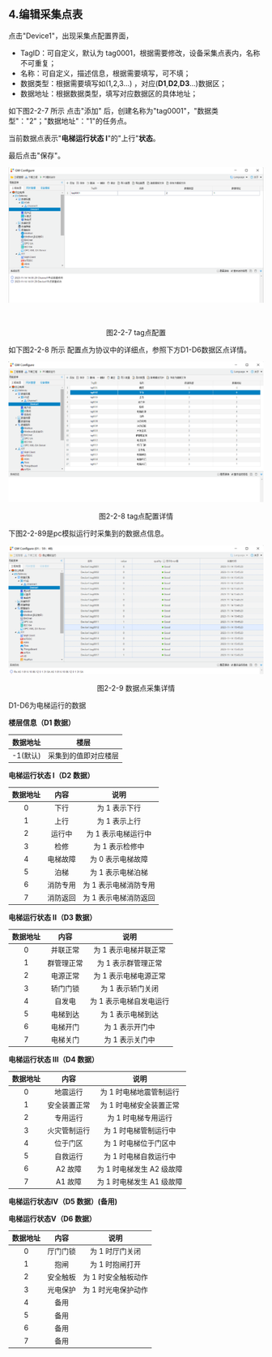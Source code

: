 ## 4.编辑采集点表

点击"Device1"，出现采集点配置界面，

- TagID：可自定义，默认为  tag0001，根据需要修改，设备采集点表内，名称不可重复；
- 名称：可自定义，描述信息，根据需要填写，可不填；
- 数据类型：根据需要填写如(1,2,3...) ，对应(**D1**,**D2**,**D3**...)数据区；
- 数据地址：根据数据类型，填写对应数据区的具体地址；

如下图2-2-7 所示  点击"添加" 后，创建名称为"tag0001"，"数据类型"："2"；"数据地址"："1"的任务点。

当前数据点表示"**电梯运行状态 I**"的"上行"**状态**。

最后点击"保存"。

![](./assets/tag配置1.png)

​		

<center>图2-2-7 tag点配置</center>

如下图2-2-8 所示 配置点为协议中的详细点，参照下方D1-D6数据区点详情。

![](./assets/tag配置点1.png)

<center>图2-2-8 tag点配置详情</center>

下图2-2-89是pc模拟运行时采集到的数据点信息。

![](./assets/tag配置点2.png)

<center>图2-2-9 数据点采集详情</center>

D1-D6为电梯运行的数据

**楼层信息（D1 数据）**

| 数据地址 |         楼层         |
| :------: | :------------------: |
| -1(默认) | 采集到的值即对应楼层 |

**电梯运行状态 I（D2 数据）**

| 数据地址 |   内容   |         说明          |
| :------: | :------: | :-------------------: |
|    0     |   下行   |     为 1 表示下行     |
|    1     |   上行   |     为 1 表示上行     |
|    2     |  运行中  |  为 1 表示电梯运行中  |
|    3     |   检修   |    为 1 表示检修中    |
|    4     | 电梯故障 |   为 0 表示电梯故障   |
|    5     |   泊梯   |   为 1 表示电梯泊梯   |
|    6     | 消防专用 | 为 1 表示电梯消防专用 |
|    7     | 消防返回 | 为 1 表示电梯消防返回 |

**电梯运行状态 II（D3 数据）** 

| 数据地址 |    内容    |          说明           |
| :------: | :--------: | :---------------------: |
|    0     |  并联正常  |  为 1 表示电梯并联正常  |
|    1     | 群管理正常 |   为 1 表示群管理正常   |
|    2     |  电源正常  |  为 1 表示电梯电源正常  |
|    3     |  轿门门锁  |    为 1 表示轿门关闭    |
|    4     |   自发电   | 为 1 表示电梯自发电运行 |
|    5     |  电梯到达  |    为 1 表示电梯到达    |
|    6     |  电梯开门  |     为 1 表示开门中     |
|    7     |  电梯关门  |     为 1 表示关门中     |

**电梯运行状态 III（D4 数据）**

| 数据地址 |     内容     |           说明            |
| :------: | :----------: | :-----------------------: |
|    0     |   地震运行   |  为 1 时电梯地震管制运行  |
|    1     | 安全装置正常 |  为 1 时电梯安全装置正常  |
|    2     |   专用运行   |    为 1 时电梯专用运行    |
|    3     | 火灾管制运行 |   为 1 时电梯管制运行中   |
|    4     |   位于门区   |   为 1 时电梯位于门区中   |
|    5     |   自救运行   |   为 1 时电梯自救运行中   |
|    6     |   A2 故障    | 为 1 时电梯发生 A2 级故障 |
|    7     |   A1 故障    | 为 1 时电梯发生 A1 级故障 |

**电梯运行状态Ⅳ（D5 数据）(备用)**

**电梯运行状态Ⅴ（D6 数据）**

| 数据地址 |   内容   |        说明         |
| :------: | :------: | :-----------------: |
|    0     | 厅门门锁 |   为 1 时厅门关闭   |
|    1     |   抱闸   |   为 1 时抱闸打开   |
|    2     | 安全触板 | 为 1 时安全触板动作 |
|    3     | 光电保护 | 为 1 时光电保护动作 |
|    4     |   备用   |                     |
|    5     |   备用   |                     |
|    6     |   备用   |                     |
|    7     |   备用   |                     |